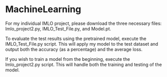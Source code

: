 # MachineLearning

For my individual IMLO project, please download the three necessary files: Imlo_project2.py, IMLO_Test_File.py, and Model.pt.

To evaluate the test results using the pretrained model, execute the IMLO_Test_File.py script. This will apply my model to the test dataset and output both the accuracy (as a percentage) and the average loss.

If you wish to train a model from the beginning, execute the Imlo_project2.py script. This will handle both the training and testing of the model.
